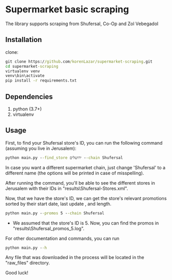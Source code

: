 # Supermarket basic scraping
The library supports scraping from Shufersal, Co-Op and Zol Vebegadol

## Installation
clone:
```cmd script
git clone https://github.com/korenLazar/supermarket-scraping.git
cd supermarket-scraping
virtualenv venv
venv\bin\activate
pip install -r requirements.txt
```

## Dependencies

1. python (3.7+)
2. virtualenv

## Usage
First, to find your Shufersal store's ID, you can run the following command (assuming you live in Jerusalem):
```cmd script
python main.py --find_store ירושלים --chain Shufersal
```
In case you want a different supermarket chain, just change 'Shufersal' to a different name (the options will be
 printed in case of misspelling).

After running the command, you'll be able to see the different stores in Jerusalem with their IDs in "results\Shufersal-Stores.xml".

Now, that we have the store's ID, we can get the store's relevant promotions sorted by their start date, last update
, and length.
```cmd script
python main.py --promos 5 --chain Shufersal
```
* We assumed that the store's ID is 5.
Now, you can find the promos in "results\Shufersal_promos_5.log".

For other documentation and commands, you can run 
```cmd script
python main.py --h
```

Any file that was downloaded in the process will be located in the "raw_files" directory.

Good luck!
